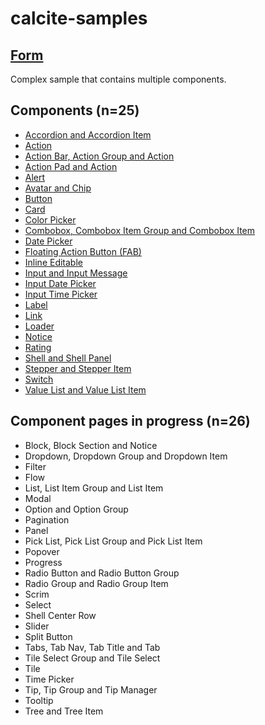 # calcite-samples
## [Form](0-form.html)
Complex sample that contains multiple components.
## Components (n=25)

- [Accordion and Accordion Item](accordion.html)  
- [Action](action.html)
- [Action Bar, Action Group and Action](action-bar.html)
- [Action Pad and Action](action-pad.html)
- [Alert](alert.html)  
- [Avatar and Chip](avatar.html)
- [Button](button.html)
- [Card](card.html)
- [Color Picker](color-picker.html)
- [Combobox, Combobox Item Group and Combobox Item](combobox.html)
- [Date Picker](date-picker.html)
- [Floating Action Button (FAB)](fab.html)
- [Inline Editable](inline-editable.html)  
- [Input and Input Message](input.html)
- [Input Date Picker](input-date-picker.html)
- [Input Time Picker](input-time-picker.html)
- [Label](label.html)
- [Link](link.html)
- [Loader](loader.html)
- [Notice](notice.html)
- [Rating](rating.html)
- [Shell and Shell Panel](shell.html)
- [Stepper and Stepper Item](stepper.html)  
- [Switch](switch.html)
- [Value List and Value List Item](value-list.html)

## Component pages in progress (n=26)
- Block, Block Section and Notice
- Dropdown, Dropdown Group and Dropdown Item
- Filter
- Flow
- List, List Item Group and List Item
- Modal
- Option and Option Group
- Pagination
- Panel
- Pick List, Pick List Group and Pick List Item
- Popover
- Progress
- Radio Button and Radio Button Group
- Radio Group and Radio Group Item
- Scrim
- Select
- Shell Center Row
- Slider
- Split Button
- Tabs, Tab Nav, Tab Title and Tab
- Tile Select Group and Tile Select
- Tile
- Time Picker
- Tip, Tip Group and Tip Manager
- Tooltip
- Tree and Tree Item
